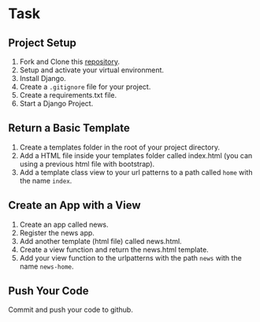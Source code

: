 # Task

## Project Setup

1. Fork and Clone this [repository](https://github.com/JoinCODED/TASK-Django-Apps-And-Templates).
1. Setup and activate your virtual environment.
1. Install Django.
1. Create a `.gitignore` file for your project.
1. Create a requirements.txt file.
1. Start a Django Project.

## Return a Basic Template

1. Create a templates folder in the root of your project directory.
1. Add a HTML file inside your templates folder called index.html (you can using a previous html file with bootstrap).
1. Add a template class view to your url patterns to a path called `home` with the name `index`.

## Create an App with a View

1. Create an app called news.
1. Register the news app.
1. Add another template (html file) called news.html.
1. Create a view function and return the news.html template.
1. Add your view function to the urlpatterns with the path `news` with the name `news-home`.

## Push Your Code

Commit and push your code to github.
